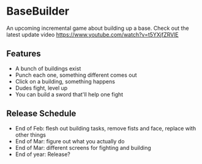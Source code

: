 # BaseBuilder
An upcoming incremental game about building up a base. Check out the latest update video https://www.youtube.com/watch?v=t5YXjfZRVlE

## Features
* A bunch of buildings exist
* Punch each one, something different comes out
* Click on a building, something happens
* Dudes fight, level up
* You can build a sword that'll help one fight

## Release Schedule

* End of Feb: flesh out building tasks, remove fists and face, replace with
  other things
* End of Mar: figure out what you actually do
* End of Mar: different screens for fighting and building
* End of year: Release?
